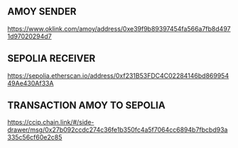 
## AMOY SENDER

https://www.oklink.com/amoy/address/0xe39f9b89397454fa566a7fb8d4971d97020294d7


## SEPOLIA RECEIVER

https://sepolia.etherscan.io/address/0xf231B53FDC4C02284146bd86995449Ae430Af33A

## TRANSACTION AMOY TO SEPOLIA

https://ccip.chain.link/#/side-drawer/msg/0x27b092ccdc274c36fe1b350fc4a5f7064cc6894b7fbcbd93a335c56cf60e2c85


